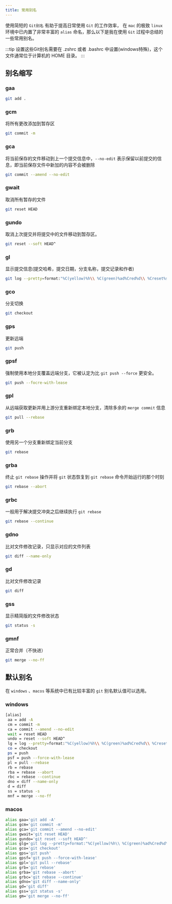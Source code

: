 ```yaml
---
title: 常用别名
---
```


使用简短的 `Git别名` 有助于提高日常使用 `Git` 的工作效率，
在 `mac` 的极致 `linux` 环境中已内置了非常丰富的 `alias` 命名，那么以下是我在使用 `Git` 过程中总结的一些常用别名。

:::tip
设置这些Git别名需要在 .zshrc 或者 .bashrc 中设置(windows特殊)，这个文件通常位于计算机的 HOME 目录。
:::

## 别名缩写

### gaa

```bash
git add .
```

### gcm

将所有更改添加到暂存区

```bash
git commit -m
```

### gca

将当前保存的文件移动到上一个提交信息中，`--no-edit` 表示保留以前提交的信息，即当前保存文件中新加的内容不会被删除

```bash
git commit --amend --no-edit
```

### gwait

取消所有暂存的文件

```bash
git reset HEAD
```

### gundo

取消上次提交并将提交中的文件移动到暂存区。

```bash
git reset --soft HEAD^
```

### gl

显示提交信息(提交哈希，提交日期，分支名称，提交记录和作者)

```bash
git log --pretty=format:"%C(yellow)%h\\ %C(green)%ad%Cred%d\\ %Creset%s%Cblue\\ [%cn]" --decorate --date=short --graph
```

### gco

分支切换

```bash
git checkout
```

### gps

更新远端

```bash
git push
```

### gpsf

强制使用本地分支覆盖远端分支，它被认定为比 `git push --force` 更安全。

```bash
git push --focre-with-lease
```

### gpl

从远端获取更新并用上游分支重新绑定本地分支，清除多余的 `merge commit` 信息

```bash
git pull --rebase
```

### grb

使用另一个分支重新绑定当前分支

```bash
git rebase
```

### grba

终止 `git rebase` 操作并将 `git` 状态恢复到 `git rebase` 命令开始运行的那个时刻

```bash
git rebase --abort
```

### grbc

一般用于解决提交冲突之后继续执行 `git rebase`

```bash
git rebase --continue
```

### gdno

比对文件修改记录，只显示对应的文件列表

```bash
git diff --name-only
```

### gd

比对文件修改记录

```bash
git diff
```

### gss

显示精简版的文件修改状态

```bash
git status -s
```

### gmnf

正常合并（不快进）

```bash
git merge --no-ff
```

## 默认别名

在 `windows` 、`macos` 等系统中已有比较丰富的 `git` 别名默认值可以选用。

### windows

```bash
[alias]
 aa = add -A
 cm = commit -m
 ca = commit --amend --no-edit
 wait = reset HEAD
 undo = reset --soft HEAD^
 lg = log --pretty=format:"%C(yellow)%h\\ %C(green)%ad%Cred%d\\ %Creset%s%Cblue\\ [%cn]" --decorate --date=short --graph
 co = checkout
 ps = push
 psf = push --force-with-lease
 pl = pull --rebase
 rb = rebase
 rba = rebase --abort
 rbc = rebase --continue
 dno = diff --name-only
 d = diff
 ss = status -s
 mnf = merge --no-ff
```

### macos

```bash
alias gaa='git add -A'
alias gcm='git commit -m'
alias gca='git commit --amend --no-edit'
alias gwait='git reset HEAD'
alias gundo='git reset --soft HEAD^'
alias glg='git log --pretty=format:"%C(yellow)%h\\ %C(green)%ad%Cred%d\\ %Creset%s%Cblue\\ [%cn]" --decorate --date=short --graph'
alias gco='git checkout'
alias gps='git push'
alias gpsf='git push --force-with-lease'
alias gpl='git pull --rebase'
alias grb='git rebase'
alias grba='git rebase --abort'
alias grbc='git rebase --continue'
alias gdno='git diff --name-only'
alias gd='git diff'
alias gss='git status -s'
alias gm='git merge --no-ff'
```
